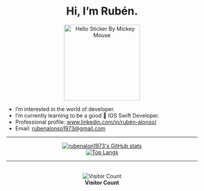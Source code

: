 <div align="center">
  <h1> Hi, I’m Rubén.</h3>
  <img src="https://github.com/rubenalon1973/AnimatedHand/blob/main/giphy.gif" alt="Hello Sticker By Mickey Mouse" width="200px">
</div>

- I’m interested in the world of developer.
- I’m currently learning to be a good  IOS Swift Developer.
- Professional profile: www.linkedin.com/in/rubén-alonso/
- Email: rubenalonso1973@gmail.com 












----------------------

<div align="center">
  <a href="https://github.com/rubenalon1973/github-readme-stats">
    <img src="https://github-readme-stats.vercel.app/api?username=rubenalon1973&show_icons=true&theme=radical&title_color=white&text_color=white&icon_color=white" alt="rubenalon1973's GitHub stats">
  </a>
</div>

<div align="center">
  <a href="https://github.com/rubenalon1973/github-readme-stats">
    <img src="https://github-readme-stats.vercel.app/api/top-langs/?username=rubenalon1973&layout=compact&theme=radical&title_color=white&text_color=white" alt="Top Langs">
  </a>
</div>

----------------------

<br>

<div align="center">
  <img src="https://profile-counter.glitch.me/{rubenalonso1973}/count.svg" alt="Visitor Count">
  <br>
  <strong>Visitor Count</strong>
</div>




